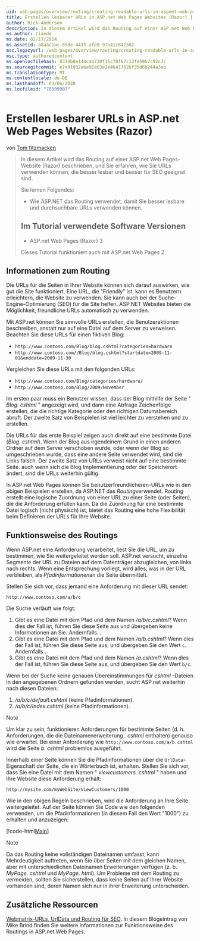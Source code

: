 ```yaml
---
uid: web-pages/overview/routing/creating-readable-urls-in-aspnet-web-pages-sites
title: Erstellen lesbarer URLs in ASP.net Web Pages Websites (Razor) | Microsoft-Dokumentation
author: Rick-Anderson
description: In diesem Artikel wird das Routing auf einer ASP.net Web Pages-Website (Razor) beschrieben, und Sie erfahren, wie Sie URLs verwenden können, die besser lesbar und besser für SEO geeignet sind. Was Sie tun...
ms.author: riande
ms.date: 02/17/2014
ms.assetid: a8aac1ac-89de-4415-afe0-97a41c6423d2
msc.legacyurl: /web-pages/overview/routing/creating-readable-urls-in-aspnet-web-pages-sites
msc.type: authoredcontent
ms.openlocfilehash: 832db8e144cab730f16c78f67c12feb9b7c92c7c
ms.sourcegitcommit: e7e91932a6e91a63e2e46417626f39d6b244a3ab
ms.translationtype: MT
ms.contentlocale: de-DE
ms.lasthandoff: 03/06/2020
ms.locfileid: "78509907"
---
```

# <a name="creating-readable-urls-in-aspnet-web-pages-razor-sites"></a>Erstellen lesbarer URLs in ASP.net Web Pages Websites (Razor)

von [Tom fitzmacken](https://github.com/tfitzmac)

> In diesem Artikel wird das Routing auf einer ASP.net Web Pages-Website (Razor) beschrieben, und Sie erfahren, wie Sie URLs verwenden können, die besser lesbar und besser für SEO geeignet sind.
> 
> Sie lernen Folgendes:
> 
> - Wie ASP.NET das Routing verwendet, damit Sie besser lesbare und durchsuchbare URLs verwenden können.
>   
> 
> ## <a name="software-versions-used-in-the-tutorial"></a>Im Tutorial verwendete Software Versionen
> 
> 
> - ASP.net Web Pages (Razor) 3
>   
> 
> Dieses Tutorial funktioniert auch mit ASP.net Web Pages 2.

## <a name="about-routing"></a>Informationen zum Routing

Die URLs für die Seiten in Ihrer Website können sich darauf auswirken, wie gut die Site funktioniert. Eine URL, die &quot;Friendly&quot; ist, kann es Benutzern erleichtern, die Website zu verwenden. Sie kann auch bei der Suche-Engine-Optimierung (SEO) für die Site helfen. ASP.NET Websites bieten die Möglichkeit, freundliche URLs automatisch zu verwenden.

Mit ASP.net können Sie sinnvolle URLs erstellen, die Benutzeraktionen beschreiben, anstatt nur auf eine Datei auf dem Server zu verweisen. Beachten Sie diese URLs für einen fiktiven Blog:

- `http://www.contoso.com/Blog/blog.cshtml?categories=hardware`
- `http://www.contoso.com//Blog/blog.cshtml?startdate=2009-11-01&enddate=2009-11-30`

Vergleichen Sie diese URLs mit den folgenden URLs:

- `http://www.contoso.com/Blog/categories/hardware/`
- `http://www.contoso.com/Blog/2009/November`

Im ersten paar muss ein Benutzer wissen, dass der Blog mithilfe der Seite " *Blog. cshtml* " angezeigt wird, und dann eine Abfrage Zeichenfolge erstellen, die die richtige Kategorie oder den richtigen Datumsbereich abruft. Der zweite Satz von Beispielen ist viel leichter zu verstehen und zu erstellen.

Die URLs für das erste Beispiel zeigen auch direkt auf eine bestimmte Datei (*Blog. cshtml*). Wenn der Blog aus irgendeinem Grund in einen anderen Ordner auf dem Server verschoben wurde, oder wenn der Blog so umgeschrieben wurde, dass eine andere Seite verwendet wird, sind die Links falsch. Der zweite Satz von URLs verweist nicht auf eine bestimmte Seite. auch wenn sich die Blog Implementierung oder der Speicherort ändert, sind die URLs weiterhin gültig.

In ASP.net Web Pages können Sie benutzerfreundlicheren-URLs wie in den obigen Beispielen erstellen, da ASP.NET das *Routing*verwendet. Routing erstellt eine logische Zuordnung von einer URL zu einer Seite (oder Seiten), die die Anforderung erfüllen kann. Da die Zuordnung für eine bestimmte Datei logisch (nicht physisch) ist, bietet das Routing eine hohe Flexibilität beim Definieren der URLs für Ihre Website.

## <a name="how-routing-works"></a>Funktionsweise des Routings

Wenn ASP.net eine Anforderung verarbeitet, liest Sie die URL, um zu bestimmen, wie Sie weitergeleitet werden soll. ASP.net versucht, einzelne Segmente der URL zu Dateien auf dem Datenträger abzugleichen, von links nach rechts. Wenn eine Entsprechung vorliegt, wird alles, was in der URL verbleiben, als *Pfadinformationen*an die Seite übermittelt.

Stellen Sie sich vor, dass jemand eine Anforderung mit dieser URL sendet:

`http://www.contoso.com/a/b/c`

Die Suche verläuft wie folgt:

1. Gibt es eine Datei mit dem Pfad und dem Namen */a/b/c.cshtml*? Wenn dies der Fall ist, führen Sie diese Seite aus und übergeben keine Informationen an Sie. Andernfalls...
2. Gibt es eine Datei mit dem Pfad und dem Namen */a/b.cshtml*? Wenn dies der Fall ist, führen Sie diese Seite aus, und übergeben Sie den Wert `c`. Andernfalls...
3. Gibt es eine Datei mit dem Pfad und dem Namen */a.cshtml*? Wenn dies der Fall ist, führen Sie diese Seite aus, und übergeben Sie den Wert `b/c`.

Wenn bei der Suche keine genauen Übereinstimmungen für *cshtml* -Dateien in den angegebenen Ordnern gefunden werden, sucht ASP.net weiterhin nach diesen Dateien:

1. */a/b/c/default.cshtml* (keine Pfadinformationen).
2. */a/b/c/Index.cshtml* (keine Pfadinformationen).

> [!NOTE]
> Um klar zu sein, funktionieren Anforderungen für bestimmte Seiten (d. h. Anforderungen, die die Dateinamenerweiterung *. cshtml* enthalten) genauso wie erwartet. Bei einer Anforderung wie `http://www.contoso.com/a/b.cshtml` wird die Seite *b. cshtml* problemlos ausgeführt.

Innerhalb einer Seite können Sie die Pfadinformationen über die `UrlData`-Eigenschaft der Seite, die ein Wörterbuch ist, erhalten. Stellen Sie sich vor, dass Sie eine Datei mit dem Namen " *viewcustomers. cshtml* " haben und Ihre Website diese Anforderung erhält:

`http://mysite.com/myWebSite/ViewCustomers/1000`

Wie in den obigen Regeln beschrieben, wird die Anforderung an Ihre Seite weitergeleitet. Auf der Seite können Sie Code wie den folgenden verwenden, um die Pfadinformationen (in diesem Fall den Wert &quot;1000&quot;) zu erhalten und anzuzeigen:

[!code-html[Main](creating-readable-urls-in-aspnet-web-pages-sites/samples/sample1.html)]

> [!NOTE]
> Da das Routing keine vollständigen Dateinamen umfasst, kann Mehrdeutigkeit auftreten, wenn Sie über Seiten mit dem gleichen Namen, aber mit unterschiedlichen Dateinamen Erweiterungen verfügen (z. b. *MyPage. cshtml* und *MyPage. html*). Um Probleme mit dem Routing zu vermeiden, sollten Sie sicherstellen, dass keine Seiten auf Ihrer Website vorhanden sind, deren Namen sich nur in ihrer Erweiterung unterscheiden.

<a id="Additional_Resources"></a>
## <a name="additional-resources"></a>Zusätzliche Ressourcen

[Webmatrix-URLs, UrlData und Routing für SEO](http://www.mikesdotnetting.com/Article/165/WebMatrix-URLs-UrlData-and-Routing-for-SEO). In diesem Blogeintrag von Mike Brind finden Sie weitere Informationen zur Funktionsweise des Routings in ASP.net Web Pages.
